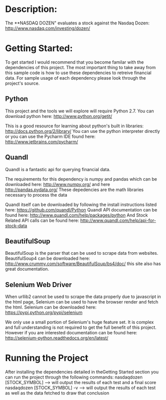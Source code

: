 Description: 
===========
The **NASDAQ DOZEN" evaluates a stock against the Nasdaq Dozen: http://www.nasdaq.com/investing/dozen/

Getting Started:
==============
To get started I would recommend that you become familar with the dependencies of this project.  The most important thing to take away from this sample code is how to use these dependencies to retreive financial data.  For sample usage of each dependency please look through the project's source.  

Python
-------
This project and the tools we will explore will require Python 2.7.  You can download python here: http://www.python.org/getit/

This is a good resource for learning about python's built in libraries: http://docs.python.org/2/library/
You can use the python interpreter directly or you can use the Pycharm IDE found here: http://www.jetbrains.com/pycharm/

Quandl
------
Quandl is a fantastic api for querying financial data.  

The requirements for this dependency is numpy and pandas which can be downloaded here: http://www.numpy.org/ and here http://pandas.pydata.org/
These depedencies are the math libraries necessary to process the data

Quandl itself can be downloaded by following the install instructions listed here: https://github.com/quandl/Python 
Quandl API documentation can be found here: http://www.quandl.com/help/packages/python
And Stock Related API calls can be found here: http://www.quandl.com/help/api-for-stock-data

BeautifulSoup
--------------
BeautifulSoup is the parser that can be used to scrape data from websites.  BeautifulSoup4 can be downloaded here: http://www.crummy.com/software/BeautifulSoup/bs4/doc/ this site also has great documentation.

Selenium Web Driver
-------------------
When urllib2 cannot be used to scrape the data properly due to javascript in the html page, Selenium can be used to have the browser render and fetch the html.  Selenium can be downloaded here: https://pypi.python.org/pypi/selenium

We only use a small portion of Selenium's huge feature set.  It is complex and full understanding is not required to get the full benefit of this project.  However if you are interested documentation can be found here: http://selenium-python.readthedocs.org/en/latest/

Running the Project
===================
After installing the dependencies detailed in theGetting Started section you can run the project through the following commands:
nasdaqdozen [STOCK_SYMBOL]  --> will output the results of each test and a final score
nasdaqdozen [STOCK_SYMBOL] -v   --> will output the results of each test as well as the data fetched to draw that conclusion


